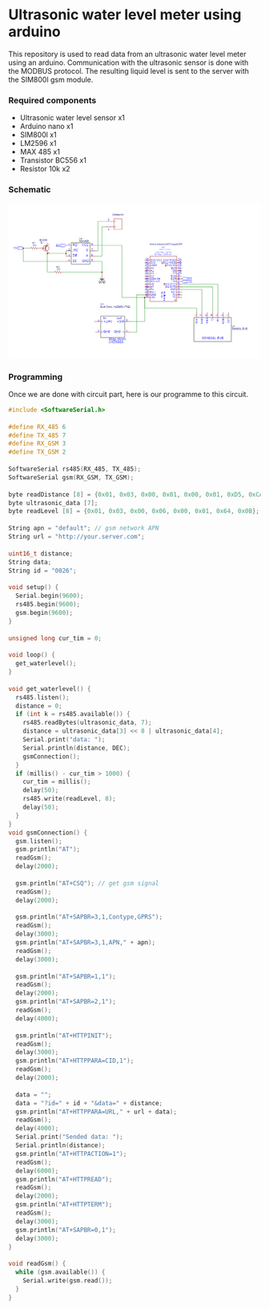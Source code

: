 # Ultrasonic water level meter using arduino

This repository is used to read data from an ultrasonic water level meter using an arduino. Communication with the ultrasonic sensor is done with the MODBUS protocol. The resulting liquid level is sent to the server with the SIM800l gsm module.

### Required components
- Ultrasonic water level sensor x1
- Arduino nano x1
- SIM800l  x1
- LM2596  x1
- MAX 485  x1
- Transistor BC556  x1
- Resistor 10k  x2

### Schematic
![Schematic Utrasonic water level meter](https://github.com/djmuhammad/Ultrasonic-water-level-meter-using-arduino/blob/main/Schematic.png "Schematic Utrasonic water level meter")

### Programming
Once we are done with circuit part, here is our programme to this circuit.

```cpp
#include <SoftwareSerial.h>

#define RX_485 6
#define TX_485 7
#define RX_GSM 3
#define TX_GSM 2

SoftwareSerial rs485(RX_485, TX_485);
SoftwareSerial gsm(RX_GSM, TX_GSM);

byte readDistance [8] = {0x01, 0x03, 0x00, 0x01, 0x00, 0x01, 0xD5, 0xCA}; // Read distance command 
byte ultrasonic_data [7];
byte readLevel [8] = {0x01, 0x03, 0x00, 0x06, 0x00, 0x01, 0x64, 0x0B}; // Read liquid level command

String apn = "default"; // gsm network APN
String url = "http://your.server.com";

uint16_t distance;
String data;
String id = "0026";

void setup() {
  Serial.begin(9600);
  rs485.begin(9600);
  gsm.begin(9600);
}

unsigned long cur_tim = 0;

void loop() {
  get_waterlevel();
}

void get_waterlevel() {
  rs485.listen();
  distance = 0;
  if (int k = rs485.available()) {
    rs485.readBytes(ultrasonic_data, 7);
    distance = ultrasonic_data[3] << 8 | ultrasonic_data[4];
    Serial.print("data: ");
    Serial.println(distance, DEC);
    gsmConnection();
  }
  if (millis() - cur_tim > 1000) {
    cur_tim = millis();
    delay(50);
    rs485.write(readLevel, 8);
    delay(50);
  }
}
void gsmConnection() {
  gsm.listen();
  gsm.println("AT");
  readGsm();
  delay(2000);

  gsm.println("AT+CSQ"); // get gsm signal
  readGsm();
  delay(2000);

  gsm.println("AT+SAPBR=3,1,Contype,GPRS");
  readGsm();
  delay(3000);
  gsm.println("AT+SAPBR=3,1,APN," + apn);
  readGsm();
  delay(3000);

  gsm.println("AT+SAPBR=1,1");
  readGsm();
  delay(2000);
  gsm.println("AT+SAPBR=2,1");
  readGsm();
  delay(4000);

  gsm.println("AT+HTTPINIT");
  readGsm();
  delay(3000);
  gsm.println("AT+HTTPPARA=CID,1");
  readGsm();
  delay(2000);

  data = "";
  data = "?id=" + id + "&data=" + distance;
  gsm.println("AT+HTTPPARA=URL," + url + data);
  readGsm();
  delay(4000);
  Serial.print("Sended data: ");
  Serial.println(distance);
  gsm.println("AT+HTTPACTION=1");
  readGsm();
  delay(6000);
  gsm.println("AT+HTTPREAD");
  readGsm();
  delay(2000);
  gsm.println("AT+HTTPTERM");
  readGsm();
  delay(3000);
  gsm.println("AT+SAPBR=0,1");
  delay(3000);
}

void readGsm() {
  while (gsm.available()) {
    Serial.write(gsm.read());
  }
}
```
